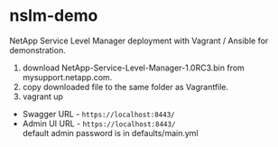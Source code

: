 # nslm-demo

NetApp Service Level Manager deployment with Vagrant / Ansible for demonstration.

1. download NetApp-Service-Level-Manager-1.0RC3.bin from mysupport.netapp.com.
2. copy downloaded file to the same folder as Vagrantfile.
3. vagrant up

- Swagger URL - `https://localhost:8443/`
- Admin UI URL - `https://localhost:8443/`  
  default admin password is in defaults/main.yml
